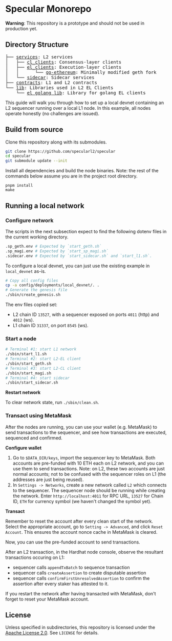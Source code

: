 # Specular Monorepo

**Warning**: This repository is a prototype and should not be used in production yet.

## Directory Structure

<pre>
├── <a href="./services/">services</a>: L2 services
│   ├── <a href="./services/cl_clients">cl_clients</a>: Consensus-layer clients
│   ├── <a href="./services/el_clients/">el_clients</a>: Execution-layer clients
│   │      └── <a href="./services/el_clients/go-ethereum/">go-ethereum</a>: Minimally modified geth fork
│   └── <a href="./services/sidecar/">sidecar</a>: Sidecar services
├── <a href="./contracts">contracts</a>: L1 and L2 contracts
└── <a href="./lib/">lib</a>: Libraries used in L2 EL Clients
    └── <a href="./lib/el_golang_lib/">el_golang_lib</a>: Library for golang EL clients
</pre>

This guide will walk you through how to set up a local devnet containing an L2 sequencer running over a local L1 node.
In this example, all nodes operate honestly (no challenges are issued).

## Build from source
Clone this repository along with its submodules.
```sh
git clone https://github.com/specularl2/specular
cd specular
git submodule update --init
```

Install all dependencies and build the node binaries.
Note: the rest of the commands below assume you are in the project root directory.
```
pnpm install
make
```

## Running a local network

### Configure network

The scripts in the next subsection expect to find the following dotenv files in the current working directory.
```sh
.sp_geth.env # Expected by `start_geth.sh`
.sp_magi.env # Expected by `start_sp_magi.sh`
.sidecar.env # Expected by `start_sidecar.sh` and `start_l1.sh`.
```

To configure a local devnet, you can just use the existing example in `local_devnet` as-is.
```sh
# Copy all config files
cp -a config/deployments/local_devnet/. .
# Generate the genesis file
./sbin/create_genesis.sh
```

The env files copied set:
- L2 chain ID `13527`, with a sequencer exposed on ports `4011` (http) and `4012` (ws).
- L1 chain ID `31337`, on port `8545` (ws).

### Start a node

```sh
# Terminal #1: start L1 network
./sbin/start_l1.sh
# Terminal #2: start L2-EL client
./sbin/start_geth.sh
# Terminal #3: start L2-CL client
./sbin/start_magi.sh
# Terminal #4: start sidecar
./sbin/start_sidecar.sh
```

**Restart network**

To clear network state, run `./sbin/clean.sh`.

### Transact using MetaMask

After the nodes are running, you can use your wallet (e.g. MetaMask) to send transactions to the sequencer, and see how transactions are executed, sequenced and confirmed.

**Configure wallet**

1. Go to `$DATA_DIR/keys`, import the sequencer key to MetaMask.
Both accounts are pre-funded with 10 ETH each on L2 network, and you can use them to send transactions. Note: on L2, these two accounts are just normal accounts; not to be confused with the sequencer roles on L1 (the addresses are just being reused).
2. In `Settings -> Networks`, create a new network called `L2` which connects to the sequencer.
The sequencer node should be running while creating the network.
Enter `http://localhost:4011` for RPC URL, `13527` for Chain ID, `ETH` for currency symbol (we haven't changed the symbol yet).

**Transact**

Remember to reset the account after every clean start of the network.
Select the appropriate account, go to `Setting -> Advanced`, and click `Reset Account`.
This ensures the account nonce cache in MetaMask is cleared.

Now, you can use the pre-funded account to send transactions.

After an L2 transaction, in the Hardhat node console, observe the resultant transactions occuring on L1:
- sequencer calls `appendTxBatch` to sequence transaction
- sequencer calls `createAssertion` to create disputable assertion
- sequencer calls `confirmFirstUnresolvedAssertion` to confirm the assertion after every staker has attested to it.

If you restart the network after having transacted with MetaMask, don't forget to reset your MetaMask account.

## License

Unless specified in subdirectories, this repository is licensed under the [Apache License 2.0](https://www.apache.org/licenses/LICENSE-2.0). See `LICENSE` for details.

